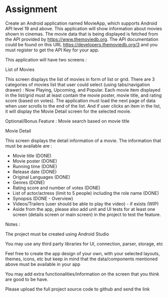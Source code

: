 Assignment
==========

Create an Android application named MovieApp, which supports Android API level 19 and above. 
This application will show information about movies shown in cinemas. 
The movie data that is being displayed is fetched from the API provided by 
https://www.themoviedb.org. 
The API documentation could be found on this URL 
https://developers.themoviedb.org/3 
and you must register to get the API Key for your app.

This application will have two screens :

List of Movies

This screen displays the list of movies in form of list or grid. 
There are 3 categories of movies list that user could select 
(using tabs/navigation drawer) : Now Playing, Upcoming, and Popular.
Each movie item displayed in the list/grid must at least contain the movie poster, 
movie title, and rating score (based on votes). 
The application must load the next page of data when user scrolls to the end of the list. 
And if user clicks an item in the list, it will display the Movie Detail screen for 
the selected movie.

Optional/Bonus Feature : Movie search based on movie title

Movie Detail

This screen displays the detail information of a movie. 
The information that must be available are :

- Movie title (DONE)
- Movie poster (DONE)
- Running time (DONE)
- Release date (DONE)
- Original Languages (DONE)
- Genres (DONE)
- Rating score and number of votes (DONE)
- List of actor/actress (limit to 5 people) including the role name (DONE)
- Synopsis (DONE - Overview)
- Videos/Trailers (user should be able to play the video) - if exists (WIP)
- Aside from the app, please also add unit and UI tests for at least one screen 
(details screen or main screen) in the project to test the feature.

Notes :

The project must be created using Android Studio

You may use any third party libraries for UI, connection, parser, storage, etc

Feel free to create the app design of your own, with your selected layouts, 
themes, icons, etc but keep in mind that the data/components mentioned above must be 
available in your app

You may add extra functionalities/information on the screen that you think are good to be have.

Please upload the full project source code to github and send the link